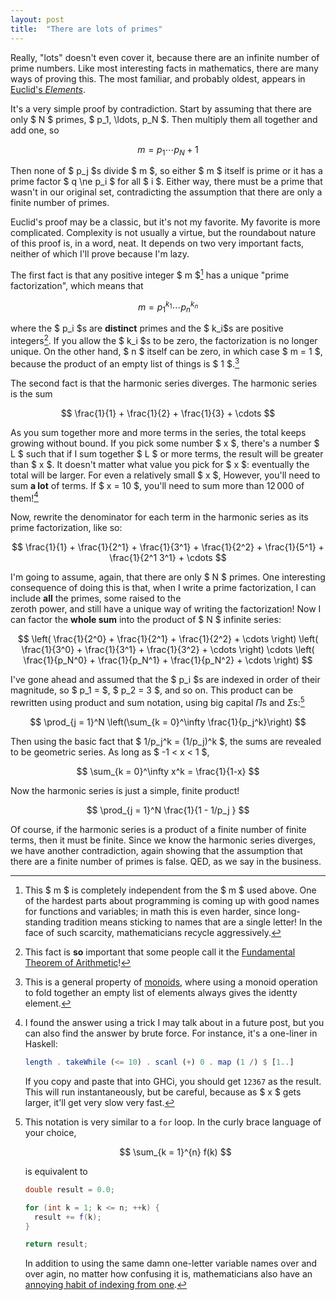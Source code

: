 ```yaml
---
layout: post
title:  "There are lots of primes"
---
```


Really, "lots" doesn't even cover it, because there are an infinite number
of prime numbers. Like most interesting facts in mathematics, there are 
many ways of proving this. The most familiar, and probably oldest, appears 
in [Euclid's *Elements*][euclid].

It's a very simple proof by contradiction. Start by assuming that there are only $ N $ primes, $ p_1, \ldots, p_N $. 
Then multiply them all together and add one, so

$$ m = p_1 \cdots p_N + 1 $$

Then none of $ p_j $s divide $ m $, so either $ m $ itself is prime or 
it has a prime factor $ q \ne p_i $ for all $ i $. Either way, there 
must be a prime that wasn't in our original set, contradicting the 
assumption that there are only a finite number of primes. 

Euclid's proof may be a classic, but it's not my favorite. My favorite is 
more complicated. Complexity is not usually a virtue, but the roundabout 
nature of this proof is, in a word, neat. It depends on two very important
facts, neither of which I'll prove because I'm lazy.

The first fact is that any positive integer $ m $[^names] has a unique 
"prime factorization", which means that

$$ m = p_1^{k_1} \cdots p_n^{k_n} $$

where the $ p_i $s are **distinct** primes and the $ k_i$s are positive 
integers[^fta]. If you allow the $ k_i $s to be zero, the factorization is 
no longer unique. On the other hand, $ n $ itself can be zero, in which case 
$ m = 1 $, because the product of an empty list of things is $ 1 $.[^monoid] 

The second fact is that the harmonic series diverges. The harmonic series is
the sum

$$ \frac{1}{1} + \frac{1}{2} + \frac{1}{3} + \cdots $$

As you sum together more and more terms in the series, the total keeps 
growing without bound. If you pick some number $ x $, there's a number 
$ L $ such that if I sum together $ L $ or more terms, the result will 
be greater than $ x $. It doesn't matter what value you pick for $ x $:
eventually the total will be larger. For even a relatively small 
$ x $, However, you'll need to sum **a lot** of terms. If $ x = 10 $, 
you'll need to sum more than $12\,000$ of them![^terms]

Now, rewrite the denominator for each term in the harmonic series as its 
prime factorization, like so:

$$ \frac{1}{1} + \frac{1}{2^1} + \frac{1}{3^1} + \frac{1}{2^2} + 
   \frac{1}{5^1} + \frac{1}{2^1 3^1} + \cdots $$

I'm going to assume, again, that there are only $ N $ primes. One 
interesting consequence of doing this is that, when I write a prime 
factorization, I can include **all** the primes, some raised to the  
zeroth power, and still have a unique way of writing the factorization! 
Now I can factor the **whole sum** into the product of $ N $ infinite 
series:

$$ \left( \frac{1}{2^0} + \frac{1}{2^1} + \frac{1}{2^2} + \cdots \right) 
   \left( \frac{1}{3^0} + \frac{1}{3^1} + \frac{1}{3^2} + \cdots \right) 
   \cdots
   \left( \frac{1}{p_N^0} + \frac{1}{p_N^1} + \frac{1}{p_N^2} + \cdots \right) 
$$  

I've gone ahead and assumed that the $ p_i $s are indexed in order of 
their magnitude, so $ p_1 = $, $ p_2 = 3 $, and so on. This product 
can be rewritten using product and sum notation, using big capital $\Pi$s
and $\Sigma$s:[^notation]

$$ \prod_{j = 1}^N \left(\sum_{k = 0}^\infty \frac{1}{p_j^k}\right) $$

Then using the basic fact that $ 1/p_j^k = (1/p_j)^k $, the sums are 
revealed to be geometric series. As long as $ -1 < x < 1 $, 

$$ \sum_{k = 0}^\infty x^k = \frac{1}{1-x} $$

Now the harmonic series is just a simple, finite product!

$$ \prod_{j = 1}^N \frac{1}{1 - 1/p_j } $$

Of course, if the harmonic series is a product of a finite number of 
finite terms, then it must be finite. Since we know the harmonic series 
diverges, we have another contradiction, again showing that the assumption
that there are a finite number of primes is false. QED, as we say in the 
business.

[^names]: This $ m $ is completely independent from the $ m $ used above. 
    One of the hardest parts about programming is coming up with good names
    for functions and variables; in math this is even harder, since long-
    standing tradition means sticking to names that are a single letter! In
    the face of such scarcity, mathematicians recycle aggressively. 

[^fta]: This fact is **so** important that some people call it the 
    [Fundamental Theorem of Arithmetic][fta]!

[^monoid]: This is a general property of [monoids][monoid], where using a 
    monoid operation to fold together an empty list of elements always gives 
    the identty element. 

[^terms]: I found the answer using a trick I may talk about in a future 
    post, but you can also find the answer by brute force. For instance,
    it's a one-liner in Haskell:

    ~~~ haskell
    length . takeWhile (<= 10) . scanl (+) 0 . map (1 /) $ [1..]
    ~~~ 

    If you copy and paste that into GHCi, you should get `12367` as the
    result. This will run instantaneously, but be careful, because as 
    $ x $ gets larger, it'll get very slow very fast.
    
[^notation]: This notation is very similar to a `for` loop. In the curly
    brace language of your choice, 

    $$ \sum_{k = 1}^{n} f(k) $$ 

    is equivalent to 

    ~~~ java
    double result = 0.0;

    for (int k = 1; k <= n; ++k) { 
      result += f(k);
    }

    return result;
    ~~~ 

    In addition to using the same damn one-letter variable names over
    and over agin, no matter how confusing it is, mathematicians also
    have an [annoying habit of indexing from one][index].
        
[euclid]: http://primes.utm.edu/notes/proofs/infinite/euclids.html

[fta]: http://mathworld.wolfram.com/FundamentalTheoremofArithmetic.html

[monoid]: https://apocalisp.wordpress.com/2010/06/14/on-monoids/

[index]: http://www.cs.utexas.edu/users/EWD/ewd08xx/EWD831.PDF
